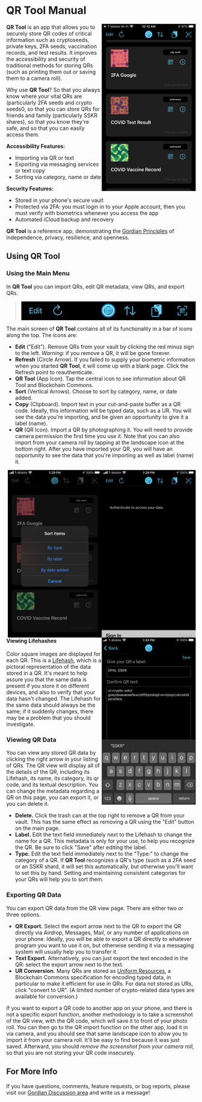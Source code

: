 # QR Tool Manual

<a href="https://raw.githubusercontent.com/BlockchainCommons/GordianQRTool-iOS/shannona-qr-docs/images/qr-list.jpeg"><img src="https://raw.githubusercontent.com/BlockchainCommons/GordianQRTool-iOS/shannona-qr-docs/images/qr-list.jpeg" align="right" width=250></a>

**QR Tool** is an app that allows you to securely store QR codes of critical information such as cryptoseeds, private keys, 2FA seeds, vaccination records, and test results. It improves the accessibility and security of traditional methods for storing QRs (such as printing them out or saving them to a camera roll).

Why use **QR Tool**? So that you always know where your vital QRs are (particularly 2FA seeds and crypto seeds0, so that you can store QRs for friends and family (particularly SSKR shares), so that you know they're safe, and so that you can easily access them.

**Accessibility Features:**

* Importing via QR or text
* Exporting via messaging services or text copy
* Sorting via category, name or date

**Security Features:**

* Stored in your phone's secure vault
* Protected via 2FA: you must login in to your Apple account, then you must verify with biometrics whenever you access the app
* Automated iCloud backup and recovery

**QR Tool** is a reference app, demonstrating the [Gordian Principles](https://github.com/BlockchainCommons/GordianQRTool-iOS#gordian-principles) of independence, privacy, resilience, and openness.

## Using QR Tool

### Using the Main Menu

In **QR Tool** you can import QRs, edit QR metadata, view QRs, and export QRs.

<blockquote>
  <img src="https://raw.githubusercontent.com/BlockchainCommons/GordianQRTool-iOS/shannona-qr-docs/images/qr-commands.jpg" align="center" width=500>
</blockquote>

The main screen of **QR Tool** contains all of its functionality in a bar of icons along the top. The icons are:

* **Edit** ("Edit"). Remove QRs from your vault by clicking the red minus sign to the left. _Warning:_ if you remove a QR, it will be gone forever.
* **Refresh** (Circle Arrow). If you failed to supply your biometric information when you started **QR Tool**, it will come up with a blank page. Click the Refresh point to reauthenticate.
* **QR Tool** (App Icon). Tap the central icon to see information about QR Tool and Blockchain Commons.
* **Sort** (Vertical Arrows). Choose to sort by category, name, or date added.
* **Copy** (Clipboard). Import text in your cut-and-paste buffer as a QR code. Ideally, this information will be typed data, such as a UR. You will see the data you're importing, and be given an opportunity to give it a label (name).
* **QR** (QR Icon). Import a QR by photographing it. You will need to provide camera permission the first time you use it. Note that you can also import from your camera roll by tapping at the landscape icon at the bottom right. After you have imported your QR, you will have an opportunity to see the data that you're importing as well as label (name) it.

<center>
<a href="https://raw.githubusercontent.com/BlockchainCommons/GordianQRTool-iOS/shannona-qr-docs/images/qr-auth.jpeg"><img src="https://raw.githubusercontent.com/BlockchainCommons/GordianQRTool-iOS/shannona-qr-docs/images/qr-auth.jpeg" align="right" width=250></a> <a href="https://raw.githubusercontent.com/BlockchainCommons/GordianQRTool-iOS/shannona-qr-docs/images/qr-sort.jpeg"><img src="https://raw.githubusercontent.com/BlockchainCommons/GordianQRTool-iOS/shannona-qr-docs/images/qr-sort.jpeg" align="right" width=250></a> <a href="https://raw.githubusercontent.com/BlockchainCommons/GordianQRTool-iOS/shannona-qr-docs/images/qr-add.jpeg"><img src="https://raw.githubusercontent.com/BlockchainCommons/GordianQRTool-iOS/shannona-qr-docs/images/qr-add.jpeg" align="right" width=250></a>
</center>

#### Viewing Lifehashes

Color square images are displayed for each QR. This is a [Lifehash](https://github.com/BlockchainCommons/bc-lifehash), which is a pictoral representation of the data stored in a QR. It's meant to help assure you that the same data is present if you store it on different devices, and also to verify that your data hasn't changed. The Lifehash for the same data should always be the same; if it suddenly changes, there may be a problem that you should investigate.

### Viewing QR Data

You can view any stored QR data by clicking the right arrow in your listing of QRs. The QR view will display all of the details of the QR, including its Lifehash, its name, its category, its qr code, and its textual description. You can change the metadata regarding a QR on this page, you can export it, or you can delete it.

* **Delete.** Click the trash can at the top right to remove a QR from your vault. This has the same effect as removing a QR using the "Edit" button on the main page.
* **Label.** Edit the text field immediately next to the Lifehash to change the name for a QR. This metadata is only for your use, to help you recognize the QR. Be sure to click "Save" after editing the label.
* **Type.** Edit the text field immediately next to the "Type:" to change the category of a QR. If **QR Tool** recognizes a QR's type (such as a 2FA seed or an SSKR shard, it will set this automatically, but otherwise you'll want to set this by hand. Setting and maintaining consistent categories for your QRs will help you to sort them. 

### Exporting QR Data

You can export QR data from the QR view page. There are either two or three options.

* **QR Export.** Select the export arrow next to the QR to export the QR directly via Airdrop, Messages, Mail, or any number of applications on your phone. Ideally, you will be able to export a QR directly to whatever program you want to use it on, but otherwise sending it via a messaging system will usually help you to transfer it.
* **Text Export.** Alternatively, you can just export the text encoded in the QR: select the export arrow next to the text.
* **UR Conversion.** Many QRs are stored as [Uniform Resources](https://github.com/BlockchainCommons/Research/blob/master/papers/bcr-2020-005-ur.md), a Blockchain Commons specification for encoding typed data, in particular to make it efficient for use in QRs. For data not stored as URs, click "convert to UR". (A limited number of crypto-related data types are available for conversion.)

If you want to export a QR code to another app on your phone, and there is not a specific export function, another methodology is to take a screenshot of the QR view, with the QR code, which will save it to front of your photo roll. You can then go to the QR import function on the other app, load it in via camera, and you should see that same landscape icon to allow you to import it from your camera roll. It'll be easy to find because it was just saved. Afterward, you should _remove the screenshot from your camera roll_, so that you are not storing your QR code insecurely.

## For More Info

If you have questions, comments, feature requests, or bug reports, please visit our [Gordian Discussion area](https://github.com/BlockchainCommons/Gordian/discussions) and write us a message!

